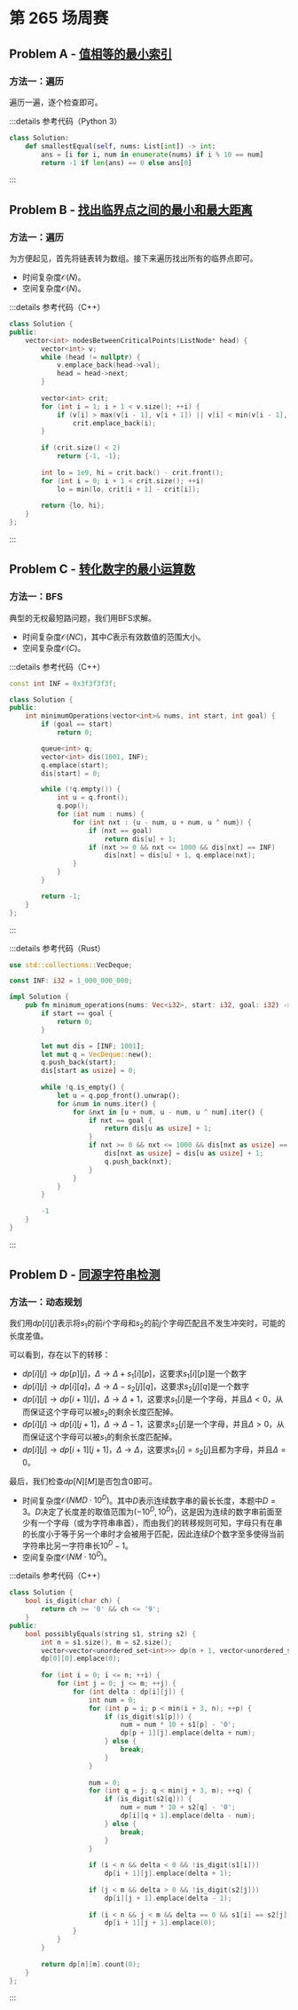 # 第 265 场周赛

## Problem A - [值相等的最小索引](https://leetcode.cn/problems/smallest-index-with-equal-value/)

### 方法一：遍历

遍历一遍，逐个检查即可。

:::details 参考代码（Python 3）

```python
class Solution:
    def smallestEqual(self, nums: List[int]) -> int:
        ans = [i for i, num in enumerate(nums) if i % 10 == num]
        return -1 if len(ans) == 0 else ans[0]
```

:::

## Problem B - [找出临界点之间的最小和最大距离](https://leetcode.cn/problems/find-the-minimum-and-maximum-number-of-nodes-between-critical-points/)

### 方法一：遍历

为方便起见，首先将链表转为数组。接下来遍历找出所有的临界点即可。

- 时间复杂度$\mathcal{O}(N)$。
- 空间复杂度$\mathcal{O}(N)$。

:::details 参考代码（C++）

```cpp
class Solution {
public:
    vector<int> nodesBetweenCriticalPoints(ListNode* head) {
        vector<int> v;
        while (head != nullptr) {
            v.emplace_back(head->val);
            head = head->next;
        }
        
        vector<int> crit;
        for (int i = 1; i + 1 < v.size(); ++i) {
            if (v[i] > max(v[i - 1], v[i + 1]) || v[i] < min(v[i - 1], v[i + 1]))
                crit.emplace_back(i);
        }
        
        if (crit.size() < 2)
            return {-1, -1};
        
        int lo = 1e9, hi = crit.back() - crit.front();
        for (int i = 0; i + 1 < crit.size(); ++i)
            lo = min(lo, crit[i + 1] - crit[i]);
        
        return {lo, hi};
    }
};
```

:::

## Problem C - [转化数字的最小运算数](https://leetcode.cn/problems/minimum-operations-to-convert-number/)

### 方法一：BFS

典型的无权最短路问题，我们用BFS求解。

- 时间复杂度$\mathcal{O}(NC)$，其中$C$表示有效数值的范围大小。
- 空间复杂度$\mathcal{O}(C)$。

:::details 参考代码（C++）

```cpp
const int INF = 0x3f3f3f3f;

class Solution {
public:
    int minimumOperations(vector<int>& nums, int start, int goal) {
        if (goal == start)
            return 0;

        queue<int> q;
        vector<int> dis(1001, INF);
        q.emplace(start);
        dis[start] = 0;

        while (!q.empty()) {
            int u = q.front();
            q.pop();
            for (int num : nums) {
                for (int nxt : {u - num, u + num, u ^ num}) {
                    if (nxt == goal)
                        return dis[u] + 1;
                    if (nxt >= 0 && nxt <= 1000 && dis[nxt] == INF)
                        dis[nxt] = dis[u] + 1, q.emplace(nxt);
                }
            }
        }

        return -1;
    }
};
```

:::

:::details 参考代码（Rust）

```rust
use std::collections::VecDeque;

const INF: i32 = 1_000_000_000;

impl Solution {
    pub fn minimum_operations(nums: Vec<i32>, start: i32, goal: i32) -> i32 {
        if start == goal {
            return 0;
        }

        let mut dis = [INF; 1001];
        let mut q = VecDeque::new();
        q.push_back(start);
        dis[start as usize] = 0;
        
        while !q.is_empty() {
            let u = q.pop_front().unwrap();
            for &num in nums.iter() {
                for &nxt in [u + num, u - num, u ^ num].iter() {
                    if nxt == goal {
                        return dis[u as usize] + 1;
                    }
                    if nxt >= 0 && nxt <= 1000 && dis[nxt as usize] == INF {
                        dis[nxt as usize] = dis[u as usize] + 1;
                        q.push_back(nxt);
                    }
                }
            }
        }
        
        -1
    }
}
```

:::

## Problem D - [同源字符串检测](https://leetcode.cn/contest/problems/check-if-an-original-string-exists-given-two-encoded-strings/)

### 方法一：动态规划

我们用$dp[i][j]$表示将$s_1$的前$i$个字母和$s_2$的前$j$个字母匹配且不发生冲突时，可能的长度差值。

可以看到，存在以下的转移：

- $dp[i][j]\rightarrow dp[p][j]$，$\Delta\rightarrow\Delta+s_1[i][p]$，这要求$s_1[i][p]$是一个数字
- $dp[i][j]\rightarrow dp[i][q]$，$\Delta\rightarrow\Delta-s_2[j][q]$，这要求$s_2[j][q]$是一个数字
- $dp[i][j]\rightarrow dp[i+1][j]$，$\Delta\rightarrow\Delta+1$，这要求$s_1[i]$是一个字母，并且$\Delta<0$，从而保证这个字母可以被$s_2$的剩余长度匹配掉。
- $dp[i][j]\rightarrow dp[i][j+1]$，$\Delta\rightarrow\Delta-1$，这要求$s_2[j]$是一个字母，并且$\Delta>0$，从而保证这个字母可以被$s_1$的剩余长度匹配掉。
- $dp[i][j]\rightarrow dp[i+1][j+1]$，$\Delta\rightarrow\Delta$，这要求$s_1[i]=s_2[j]$且都为字母，并且$\Delta=0$。

最后，我们检查$dp[N][M]$是否包含$0$即可。

- 时间复杂度$\mathcal{O}(NMD\cdot 10^D)$。其中$D$表示连续数字串的最长长度，本题中$D=3$。$D$决定了长度差的取值范围为$(-10^D, 10^D)$，这是因为连续的数字串前面至少有一个字母（或为字符串串首），而由我们的转移规则可知，字母只有在串的长度小于等于另一个串时才会被用于匹配，因此连续$D$个数字至多使得当前字符串比另一字符串长$10^D-1$。
- 空间复杂度$\mathcal{O}(NM\cdot 10^D)$。

:::details 参考代码（C++）

```cpp
class Solution {
    bool is_digit(char ch) {
        return ch >= '0' && ch <= '9';
    }
public:
    bool possiblyEquals(string s1, string s2) {
        int n = s1.size(), m = s2.size();
        vector<vector<unordered_set<int>>> dp(n + 1, vector<unordered_set<int>>(m + 1));
        dp[0][0].emplace(0);
                
        for (int i = 0; i <= n; ++i) {
            for (int j = 0; j <= m; ++j) {
                for (int delta : dp[i][j]) {
                    int num = 0;
                    for (int p = i; p < min(i + 3, n); ++p) {
                        if (is_digit(s1[p])) {
                            num = num * 10 + s1[p] - '0';
                            dp[p + 1][j].emplace(delta + num);
                        } else {
                            break;
                        }
                    }
                    
                    num = 0;
                    for (int q = j; q < min(j + 3, m); ++q) {
                        if (is_digit(s2[q])) {
                            num = num * 10 + s2[q] - '0';
                            dp[i][q + 1].emplace(delta - num);
                        } else {
                            break;
                        }
                    }
                    
                    if (i < n && delta < 0 && !is_digit(s1[i])) 
                        dp[i + 1][j].emplace(delta + 1);
                            
                    if (j < m && delta > 0 && !is_digit(s2[j])) 
                        dp[i][j + 1].emplace(delta - 1);
                            
                    if (i < n && j < m && delta == 0 && s1[i] == s2[j])
                        dp[i + 1][j + 1].emplace(0);
                }
            }
        }
        
        return dp[n][m].count(0);
    }
};
```

:::
